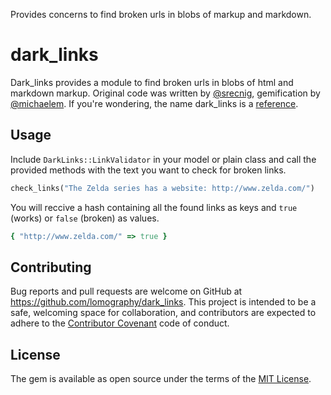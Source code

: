Provides concerns to find broken urls in blobs of markup and markdown.

# dark_links

Dark_links provides a module to find broken urls in blobs of html and markdown markup.
Original code was written by [@srecnig](https://github.com/srecnig), gemification by [@michaelem](https://github.com/michaelem). If you're wondering, the name dark_links is a [reference](http://zeldawiki.org/Dark_Link).

## Usage

Include ```DarkLinks::LinkValidator``` in your model or plain class and call the provided methods with the text you want to check for broken links.

```ruby
check_links("The Zelda series has a website: http://www.zelda.com/")
```

You will reccive a hash containing all the found links as keys and ```true``` (works) or ```false``` (broken) as values.

```ruby
{ "http://www.zelda.com/" => true }
```

## Contributing

Bug reports and pull requests are welcome on GitHub at https://github.com/lomography/dark_links. This project is intended to be a safe, welcoming space for collaboration, and contributors are expected to adhere to the [Contributor Covenant](http://contributor-covenant.org) code of conduct.

## License

The gem is available as open source under the terms of the [MIT License](http://opensource.org/licenses/MIT).
